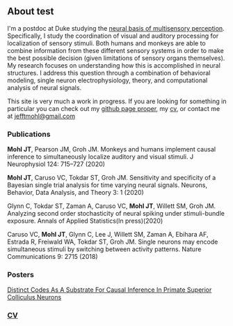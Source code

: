 ## About test
I'm a postdoc at Duke studying the [neural basis of multisensory perception](https://people.duke.edu/~jmgroh/). Specifically, I study the coordination of visual and auditory processing for localization of sensory stimuli. Both humans and monkeys are able to combine information from these different sensory systems in order to make the best possible decision (given limitations of sensory organs themselves). My research focuses on understanding how this is accomplished in neural structures. I address this question through a combination of behavioral modeling, single neuron electrophysiology, theory, and computational analysis of neural signals. 

This site is very much a work in progress. If you are looking for something in particular you can check out my [github page proper](https://github.com/jmohl), my [cv](CV.pdf), or contact me at jefftmohl@gmail.com 

### Publications
**Mohl JT**, Pearson JM, Groh JM. Monkeys and humans implement causal inference to simultaneously localize auditory and visual stimuli. J Neurophysiol 124: 715–727 (2020)

**Mohl JT**, Caruso VC, Tokdar ST, Groh JM. Sensitivity and specificity of a Bayesian single trial analysis for time varying neural signals. Neurons, Behavior, Data Analysis, and Theory 3: 1 (2020)

Glynn C, Tokdar ST, Zaman A, Caruso VC, **Mohl JT**, Willett SM, Groh JM. Analyzing second order stochasticity of neural spiking under stimuli-bundle exposure. Annals of Applied Statistics(In press)(2020)

Caruso VC, **Mohl JT**, Glynn C, Lee J, Willett SM, Zaman A, Ebihara AF, Estrada R, Freiwald WA, Tokdar ST, Groh JM. Single neurons may encode simultaneous stimuli by switching between activity patterns. Nature Communications 9: 2715 (2018)

### Posters
[Distinct Codes As A Substrate For Causal Inference In
Primate Superior Colliculus Neurons](sfn_2018_mohl.pdf)

### [CV](CV.pdf)
